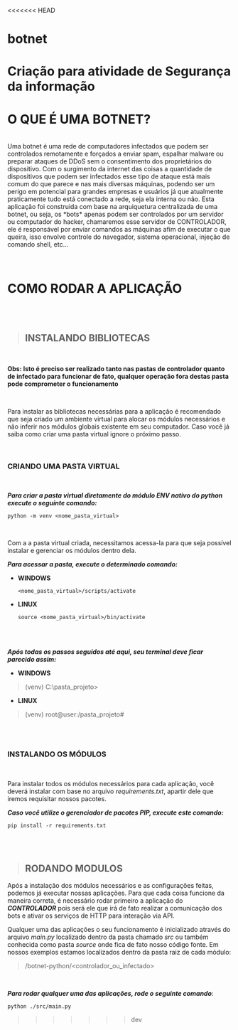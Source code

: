 <<<<<<< HEAD
# botnet
Criação para atividade de Segurança da informação
=======
# O QUE É UMA BOTNET?
<br>
Uma botnet é uma rede de computadores infectados que podem ser controlados remotamente e forçados a enviar spam, espalhar malware ou preparar ataques de DDoS sem o consentimento dos proprietários do dispositivo. Com o surgimento da internet das coisas a quantidade de dispositivos que podem ser infectados esse tipo de ataque está mais comum do que parece e nas mais diversas máquinas, podendo ser um perigo em potencial para grandes empresas e usuários já que atualmente praticamente tudo está conectado a rede, seja ela interna ou não.
Esta aplicação foi construida com base na arquiquetura centralizada de uma botnet, ou seja, os *bots* apenas podem ser controlados por um servidor ou computador do hacker, chamaremos esse servidor de CONTROLADOR, ele é responsável por enviar comandos as máquinas afim de executar o que queira, isso envolve controle do navegador, sistema operacional, injeção de comando shell, etc...

<br>
<br>
<br>



# COMO RODAR A APLICAÇÃO

<br>
<br>

> ## INSTALANDO BIBLIOTECAS

<br>

**Obs: Isto é preciso ser realizado tanto nas pastas de controlador quanto de infectado para funcionar de fato, qualquer operação fora destas pasta pode comprometer o funcionamento**

<br>

Para instalar as bibliotecas necessárias para a aplicação é recomendado que seja criado um ambiente virtual para alocar os módulos necessários e não inferir nos módulos globais existente em seu computador. Caso você já saiba como criar uma pasta virtual ignore o próximo passo.

<br>

### CRIANDO UMA PASTA VIRTUAL

<br>

***Para criar a pasta virtual diretamente do módulo ENV nativo do python execute o seguinte comando:***

`python -m venv <nome_pasta_virtual>`

<br>

Com a a pasta virtual criada, necessitamos acessa-la para que seja possível instalar e gerenciar os módulos dentro dela.

***Para acessar a pasta, execute o determinado comando:***

- **WINDOWS**

  `<nome_pasta_virtual>/scripts/activate`
  
- **LINUX**

  `source <nome_pasta_virtual>/bin/activate`

<br>
<br>

***Após todas os passos seguidos até aqui, seu terminal deve ficar parecido assim:***

- **WINDOWS**
> (venv) C:\pasta_projeto>

- **LINUX**
> (venv) root@user:/pasta_projeto#

<br>
<br>

### INSTALANDO OS MÓDULOS

<br>

Para instalar todos os módulos necessários para cada aplicação, você deverá instalar com base no arquivo *requirements.txt*, apartir dele que iremos requisitar nossos pacotes.

***Caso você utilize o gerenciador de pacotes PIP, execute este comando:***

`pip install -r requirements.txt`

<br>
<br>


> ## RODANDO MODULOS

Após a instalação dos módulos necessários e as configurações feitas, podemos já executar nossas aplicações. Para que cada coisa funcione da maneira correta, é necessário rodar primeiro a aplicação do ***CONTROLADOR*** pois será ele que irá de fato realizar a comunicação dos bots e ativar os serviços de HTTP para interação via API.

Qualquer uma das aplicações o seu funcionamento é inicializado através do arquivo *main.py* localizado dentro da pasta chamado *src* ou também conhecida como pasta *source* onde fica de fato nosso código fonte. Em nossos exemplos estamos localizados dentro da pasta raiz de cada módulo:
> /botnet-python/<controlador_ou_infectado>

<br>

***Para rodar qualquer uma das aplicações, rode o seguinte comando***:

`python ./src/main.py`






>>>>>>> dev
